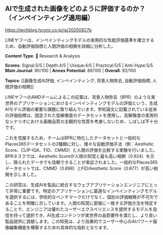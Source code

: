 ## AIで生成された画像をどのように評価するのか？（インペインティング適用編）

https://techblog.lycorp.co.jp/ja/20250827b

LINEヤフーは、インペインティングモデルの実用的な性能評価基準を確立するため、自動評価指標と人間評価の相関を詳細に分析した。

**Content Type**: 🔬 Research & Analysis

**Scores**: Signal:5/5 | Depth:4/5 | Unique:4/5 | Practical:5/5 | Anti-Hype:5/5
**Main Journal**: 90/100 | **Annex Potential**: 89/100 | **Overall**: 92/100

**Topics**: [[画像生成AI評価, インペインティング, 背景人物除去, 自動評価指標, 人間評価の相関]]

LINEヤフーのAMDチームによるこの記事は、背景人物除去（BPR）のような実世界のアプリケーションにおけるインペインティングモデルの評価という、生成AIモデル評価の重要な課題に取り組んでいます。学術論文に記載されている従来の評価指標は、固定された低解像度のデータセットを使用し、高解像度の実用的なシナリオにおける画像品質の主観的な性質を考慮しないため、しばしば不十分です。

これを克服するため、チームはBPRに特化したデータセットと一般的なPlaces365データセットの2種類に対し、様々な自動評価手法（例：Aesthetic Score、CLIP-IQA、FID、CMMD）と人間の評価を比較する実験を行いました。BPRタスクでは、Aesthetic Scoreが人間の知覚と最も高い相関（0.924）を示し、限られたデータでも信頼できることが実証されました。一般的なPlaces365データセットでは、CMMD（0.898）とFID/Aesthetic Score（0.877）が高い相関を示しました。

この研究は、生成AIを製品に統合するウェブアプリケーションエンジニアにとって非常に重要です。特定のアプリケーションに最適なインペインティングモデルを選択するには、学術的なベンチマークだけでなく、個別の評価戦略が不可欠であることを明確に示しています。人間の知覚に密接に一致する評価方法を特定することで、エンジニアは優れたユーザーエクスペリエンスを提供するモデルを自信を持って選択でき、AI生成コンテンツが実世界の品質要件を満たし、より良い製品提供に貢献します。この知見は、より効果的でユーザー中心のAIパワード画像編集機能を構築するための具体的な指針となります。